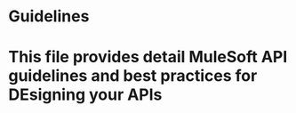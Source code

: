 # Guidelines
# This file provides detail MuleSoft API guidelines and best practices for DEsigning your APIs
